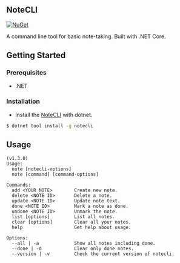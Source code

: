 ## NoteCLI
[![NuGet][nuget-badge]][nuget]

A command line tool for basic note-taking. Built with .NET Core.

## Getting Started

### Prerequisites

* .NET

### Installation
* Install the [NoteCLI][nuget] with dotnet.
```sh
$ dotnet tool install -g notecli
```

## Usage
```
(v1.3.0)
Usage: 
  note [notecli-options] 
  note [command] [command-options]

Commands:
  add <YOUR NOTE>        Create new note.
  delete <NOTE ID>       Delete a note.
  update <NOTE ID>       Update note text.
  done <NOTE ID>         Mark a note as done.
  undone <NOTE ID>       Unmark the note.
  list [options]         List all notes.
  clear [options]        Clear all your notes.
  help                   Get help about usage.

Options:
  --all | -a             Show all notes including done.
  --done | -d            Clear only done notes.
  --version | -v         Check the current version of notecli.
```


[nuget]: https://www.nuget.org/packages/notecli/
[nuget-badge]: https://img.shields.io/badge/nuget-v1.3.1-blue
